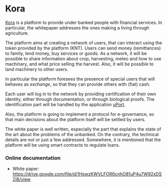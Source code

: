 # Kora 

[Kora](https://kora.network/) is a platform to provide under banked people with financial services. In particular, the whitepaper addresses the ones making a living through agriculture.

The platform aims at creating a network of users, that can interact using the token provided by the platform (KNT). Users can send money (remittances) to family, lend money, buy services or goods.
As a network, it will be possible to share information about crop, harvesting, meteo and how to use machinary, and what price selling the harvest. Also, it will be possible to land machinery to other users.

In particular the platform foresees the presence of special users that will behaves as *exchange*, so that they can provide others with (fiat) cash.

Each user will log in to the network by providing certification of their own identity, either through documentation, or through  biological proofs. The identification part will be handled by the application [uPort](https://www.uport.me/).

Also, the platform is going to implement a protocol for e-governance, so that main decisions about the platform itself will be settled by users.

The white paper is well written, especially the part that explains the state of the art about the problems of the unbanked. 
On the contrary, the technical details are not or just a few addressed. Somewhere, it is mentioned that the platform will be using smart contracts to regulate loans.

### Online documentation
* White paper: https://drive.google.com/file/d/1HswzKWVLFOR6cnhO81uP4u7W92xDSZjB/view
